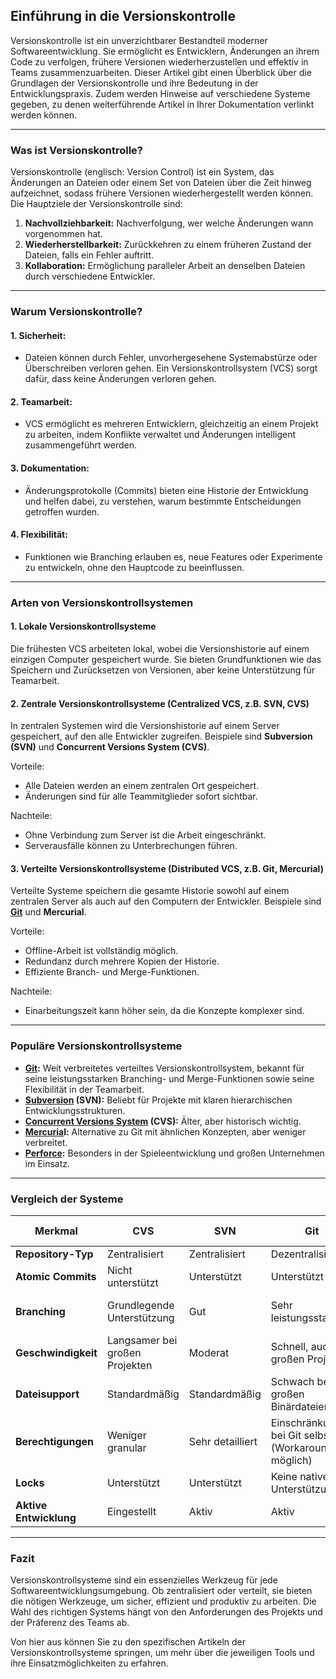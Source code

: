 ## **Einführung in die Versionskontrolle**

Versionskontrolle ist ein unverzichtbarer Bestandteil moderner Softwareentwicklung. Sie ermöglicht es Entwicklern, Änderungen an ihrem Code zu verfolgen, frühere Versionen wiederherzustellen und effektiv in Teams zusammenzuarbeiten. Dieser Artikel gibt einen Überblick über die Grundlagen der Versionskontrolle und ihre Bedeutung in der Entwicklungspraxis. Zudem werden Hinweise auf verschiedene Systeme gegeben, zu denen weiterführende Artikel in Ihrer Dokumentation verlinkt werden können.

---

### **Was ist Versionskontrolle?**

Versionskontrolle (englisch: Version Control) ist ein System, das Änderungen an Dateien oder einem Set von Dateien über die Zeit hinweg aufzeichnet, sodass frühere Versionen wiederhergestellt werden können. Die Hauptziele der Versionskontrolle sind:

1. **Nachvollziehbarkeit:** Nachverfolgung, wer welche Änderungen wann vorgenommen hat.
2. **Wiederherstellbarkeit:** Zurückkehren zu einem früheren Zustand der Dateien, falls ein Fehler auftritt.
3. **Kollaboration:** Ermöglichung paralleler Arbeit an denselben Dateien durch verschiedene Entwickler.

---

### **Warum Versionskontrolle?**

#### **1. Sicherheit:**

- Dateien können durch Fehler, unvorhergesehene Systemabstürze oder Überschreiben verloren gehen. Ein Versionskontrollsystem (VCS) sorgt dafür, dass keine Änderungen verloren gehen.

#### **2. Teamarbeit:**

- VCS ermöglicht es mehreren Entwicklern, gleichzeitig an einem Projekt zu arbeiten, indem Konflikte verwaltet und Änderungen intelligent zusammengeführt werden.

#### **3. Dokumentation:**

- Änderungsprotokolle (Commits) bieten eine Historie der Entwicklung und helfen dabei, zu verstehen, warum bestimmte Entscheidungen getroffen wurden.

#### **4. Flexibilität:**

- Funktionen wie Branching erlauben es, neue Features oder Experimente zu entwickeln, ohne den Hauptcode zu beeinflussen.

---

### **Arten von Versionskontrollsystemen**

#### **1. Lokale Versionskontrollsysteme**

Die frühesten VCS arbeiteten lokal, wobei die Versionshistorie auf einem einzigen Computer gespeichert wurde. Sie bieten Grundfunktionen wie das Speichern und Zurücksetzen von Versionen, aber keine Unterstützung für Teamarbeit.

#### **2. Zentrale Versionskontrollsysteme (Centralized VCS, z.B. SVN, CVS)**

In zentralen Systemen wird die Versionshistorie auf einem Server gespeichert, auf den alle Entwickler zugreifen. Beispiele sind **Subversion (SVN)** und **Concurrent Versions System (CVS)**.

Vorteile:

- Alle Dateien werden an einem zentralen Ort gespeichert.
- Änderungen sind für alle Teammitglieder sofort sichtbar.

Nachteile:

- Ohne Verbindung zum Server ist die Arbeit eingeschränkt.
- Serverausfälle können zu Unterbrechungen führen.

#### **3. Verteilte Versionskontrollsysteme (Distributed VCS, z.B. Git, Mercurial)**

Verteilte Systeme speichern die gesamte Historie sowohl auf einem zentralen Server als auch auf den Computern der Entwickler. Beispiele sind **[Git](Git%20-%20Version%20Control.md)** und **Mercurial**.

Vorteile:

- Offline-Arbeit ist vollständig möglich.
- Redundanz durch mehrere Kopien der Historie.
- Effiziente Branch- und Merge-Funktionen.

Nachteile:

- Einarbeitungszeit kann höher sein, da die Konzepte komplexer sind.

---

### **Populäre Versionskontrollsysteme**

- **[Git](Git%20-%20Version%20Control.md):** Weit verbreitetes verteiltes Versionskontrollsystem, bekannt für seine leistungsstarken Branching- und Merge-Funktionen sowie seine Flexibilität in der Teamarbeit.
- **[Subversion](Subversion.md) (SVN):** Beliebt für Projekte mit klaren hierarchischen Entwicklungsstrukturen.
- **[Concurrent Versions System](Concurrent%20Versions%20System.md) (CVS):** Älter, aber historisch wichtig.
- **[Mercuria](Mercurial.md)l:** Alternative zu Git mit ähnlichen Konzepten, aber weniger verbreitet.
- **[Perforce](Perforce.md):** Besonders in der Spieleentwicklung und großen Unternehmen im Einsatz.

---

### **Vergleich der Systeme**

|**Merkmal**|**CVS**|**SVN**|**Git**|**Mercurial**|**Perforce (Helix Core)**|
|---|---|---|---|---|---|
|**Repository-Typ**|Zentralisiert|Zentralisiert|Dezentralisiert|Dezentralisiert|Zentralisiert|
|**Atomic Commits**|Nicht unterstützt|Unterstützt|Unterstützt|Unterstützt|Unterstützt|
|**Branching**|Grundlegende Unterstützung|Gut|Sehr leistungsstark|Gut, aber weniger populär|Flexibel|
|**Geschwindigkeit**|Langsamer bei großen Projekten|Moderat|Schnell, auch bei großen Projekten|Moderat|Sehr hoch bei großen Projekten|
|**Dateisupport**|Standardmäßig|Standardmäßig|Schwach bei großen Binärdateien|Moderat|Hervorragend für große Binärdateien|
|**Berechtigungen**|Weniger granular|Sehr detailliert|Einschränkungen bei Git selbst (Workarounds möglich)|Weniger granular|Granular und umfassend|
|**Locks**|Unterstützt|Unterstützt|Keine native Unterstützung|Unterstützt|Vollständige Unterstützung|
|**Aktive Entwicklung**|Eingestellt|Aktiv|Aktiv|Aktiv|Aktiv|


---

### **Fazit**

Versionskontrollsysteme sind ein essenzielles Werkzeug für jede Softwareentwicklungsumgebung. Ob zentralisiert oder verteilt, sie bieten die nötigen Werkzeuge, um sicher, effizient und produktiv zu arbeiten. Die Wahl des richtigen Systems hängt von den Anforderungen des Projekts und der Präferenz des Teams ab.

Von hier aus können Sie zu den spezifischen Artikeln der Versionskontrollsysteme springen, um mehr über die jeweiligen Tools und ihre Einsatzmöglichkeiten zu erfahren.
